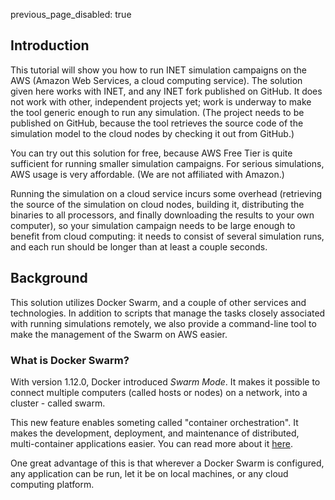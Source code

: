 previous_page_disabled: true

## Introduction


This tutorial will show you how to run INET simulation campaigns on the AWS (Amazon Web Services,
a cloud computing service). The solution given here works with INET, and any INET fork published on GitHub.
It does not work with other, independent projects yet; work is underway to make the tool generic
enough to run any simulation. (The project needs to be published on GitHub, because the tool
retrieves the source code of the simulation model to the cloud nodes by checking it out from GitHub.)

You can try out this solution for free, because AWS Free Tier is quite sufficient for running smaller 
simulation campaigns. For serious simulations, AWS usage is very affordable. (We are not affiliated
with Amazon.)

Running the simulation on a cloud service incurs some overhead (retrieving the source of the
simulation on cloud nodes, building it, distributing the binaries to all processors, and finally downloading
the results to your own computer), so your simulation campaign needs to be large enough to
benefit from cloud computing: it needs to consist of several simulation runs, and each 
run should be longer than at least a couple seconds.


## Background

This solution utilizes Docker Swarm, and a couple of other services and technologies.
In addition to scripts that manage the tasks closely associated with running simulations
remotely, we also provide a command-line tool to make the management of the Swarm on AWS
easier.


### What is Docker Swarm?


With version 1.12.0, Docker introduced *Swarm Mode*. It makes it possible to
connect multiple computers (called hosts or nodes) on a network, into a cluster - called swarm.

This new feature enables someting called "container orchestration". It makes the development, deployment,
and maintenance of distributed, multi-container applications easier. You can read
more about it [here](https://docs.docker.com/engine/swarm/).

One great advantage of this is that wherever a Docker Swarm is configured, any
application can be run, let it be on local machines, or any cloud computing platform.
